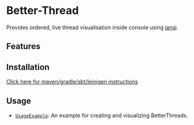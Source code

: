 # Better-Thread
Provides ordered, live thread visualisation inside console using [jansi](http://fusesource.github.io/jansi/).

## Features

## Installation

[Click here for maven/gradle/sbt/leinigen instructions](https://jitpack.io/#Osiris-Team/Better-Thread/)

## Usage
* [`UsageExample`](https://github.com/Osiris-Team/Better-Thread/blob/main/src/test/java/UsageExample.java): An example for creating and visualizing BetterThreads.
